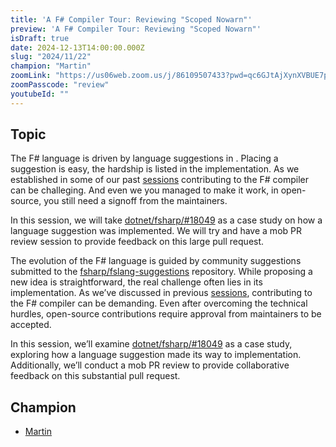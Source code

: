 ```yaml
---
title: 'A F# Compiler Tour: Reviewing "Scoped Nowarn"'
preview: 'A F# Compiler Tour: Reviewing "Scoped Nowarn"'
isDraft: true
date: 2024-12-13T14:00:00.000Z
slug: "2024/11/22"
champion: "Martin"
zoomLink: "https://us06web.zoom.us/j/86109507433?pwd=qc6GJtAjXynXVBUE7puI4RwcbOQBI4.1"
zoomPasscode: "review"
youtubeId: ""
---
```


## Topic

The F\# language is driven by language suggestions in .
Placing a suggestion is easy, the hardship is listed in the implementation.
As we established in some of our past [sessions](../) contributing to the F\# compiler can be challeging.
And even we you managed to make it work, in open-source, you still need a signoff from the maintainers.

In this session, we will take [dotnet/fsharp/#18049](https://github.com/dotnet/fsharp/pull/18049) as a case study on how a language suggestion was implemented.
We will try and have a mob PR review session to provide feedback on this large pull request.

The evolution of the F# language is guided by community suggestions submitted to the [fsharp/fslang-suggestions](https://github.com/fsharp/fslang-suggestions) repository. While proposing a new idea is straightforward, the real challenge often lies in its implementation. As we’ve discussed in previous [sessions](../../), contributing to the F# compiler can be demanding. Even after overcoming the technical hurdles, open-source contributions require approval from maintainers to be accepted.

In this session, we’ll examine [dotnet/fsharp/#18049](https://github.com/dotnet/fsharp/pull/18049) as a case study, exploring how a language suggestion made its way to implementation. Additionally, we’ll conduct a mob PR review to provide collaborative feedback on this substantial pull request.

## Champion

- [Martin](https://github.com/Martin521)
